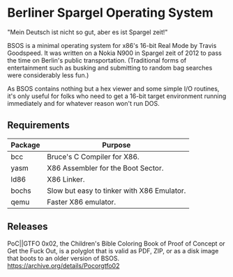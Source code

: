 Berliner Spargel Operating System
====

"Mein Deutsch ist nicht so gut, aber es ist Spargel zeit!"

BSOS is a minimal operating system for x86's 16-bit Real Mode by
Travis Goodspeed.  It was written on a Nokia N900 in Spargel zeit of
2012 to pass the time on Berlin's public transportation.  (Traditional
forms of entertainment such as busking and submitting to random bag
searches were considerably less fun.)

As BSOS contains nothing but a hex viewer and some simple I/O
routines, it's only useful for folks who need to get a 16-bit target
environment running immediately and for whatever reason won't run DOS.


Requirements
------------

Package | Purpose
------- | -------------------------------------------
bcc     | Bruce's C Compiler for X86.
yasm    | X86 Assembler for the Boot Sector.
ld86    | X86 Linker.
bochs   | Slow but easy to tinker with X86 Emulator.
qemu    | Faster X86 emulator.


Releases
--------

PoC||GTFO 0x02, the Children's Bible Coloring Book of Proof of Concept
or Get the Fuck Out, is a polyglot that is valid as PDF, ZIP, or as a
disk image that boots to an older version of BSOS.
https://archive.org/details/Pocorgtfo02
